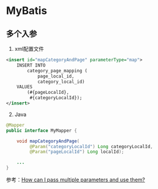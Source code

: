# MyBatis
## 多个入参

1. xml配置文件
```xml
<insert id="mapCategoryAndPage" parameterType="map">
    INSERT INTO
        category_page_mapping (
            page_local_id,
            category_local_id)
    VALUES
        (#{pageLocalId},
         #{categoryLocalId});
</insert>
```
2. Java
```java
@Mapper
public interface MyMapper {

    void mapCategoryAndPage(
         @Param("categoryLocalId") Long categoryLocalId,
         @Param("pageLocalId") Long localId);

    ...
}
```
参考：[How can I pass multiple parameters and use them?](https://stackoverflow.com/questions/24968088/how-can-i-pass-multiple-parameters-and-use-them)
